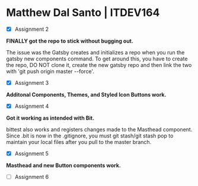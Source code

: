 # Matthew Dal Santo | ITDEV164

- [x] Assignment 2

**FINALLY got the repo to stick without bugging out.**

The issue was the Gatsby creates and initializes a repo when you run the gatsby new components command.  To get around this, you have to create the repo, DO NOT clone it, create the new gatsby repo and then link the two with 'git push origin master --force'.

- [x] Assignment 3

**Additonal Components, Themes, and Styled Icon Buttons work.**

- [x] Assignment 4

**Got it working as intended with Bit.**

bittest also works and registers changes made to the Masthead component.
Since .bit is now in the .gitignore, you must git stash/git stash pop to maintain your local files after you pull to the master branch.

- [x] Assignment 5

**Masthead and new Button components work.**

- [ ] Assignment 6
